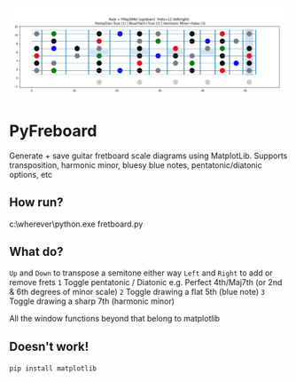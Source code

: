 
![](social_card_PNG.png)

# PyFreboard
Generate + save guitar fretboard scale diagrams using MatplotLib. Supports transposition, harmonic minor, bluesy blue notes, pentatonic/diatonic options, etc

## How run?
c:\wherever\python.exe fretboard.py

## What do?
`Up` and `Down` to transpose a semitone either way
`Left` and `Right` to add or remove frets
`1` Toggle pentatonic / Diatonic e.g. Perfect 4th/Maj7th (or 2nd & 6th degrees of minor scale)
`2` Toggle drawing a flat 5th (blue note)
`3` Toggle drawing a sharp 7th (harmonic minor)

All the window functions beyond that belong to matplotlib

## Doesn't work!
`pip install matplotlib`


